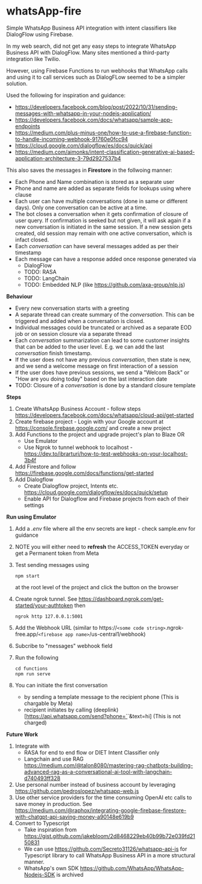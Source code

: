 # whatsApp-fire

Simple WhatsApp Business API integration with intent classifiers like DialogFlow using Firebase.

In my web search, did not get any easy steps to integrate WhatsApp Business API with DialogFlow. Many sites mentioned a third-party integration like Twilio.

However, using Firebase Functions to run webhooks that WhatsApp calls and using it to call services such as DialogFLow seemed to be a simpler solution. 

Used the following for inspiration and guidance:

* https://developers.facebook.com/blog/post/2022/10/31/sending-messages-with-whatsapp-in-your-nodejs-application/
* https://developers.facebook.com/docs/whatsapp/sample-app-endpoints
* https://medium.com/plus-minus-one/how-to-use-a-firebase-function-to-handle-incoming-webhook-91760e0fcc94
* https://cloud.google.com/dialogflow/es/docs/quick/api
* https://medium.com/aimonks/intent-classification-generative-ai-based-application-architecture-3-79d2927537b4

This also saves the messages in **Firestore** in the follwoing manner:

* Each Phone and Name combination is stored as a separate user
* Phone and name are added as separate fields for lookups using where clause
* Each user can have multiple conversations (done in same or different days). Only one conversation can be active at a time.
* The bot closes a conversation when it gets confirmation of closure of user query. If confirmation is seeked but not given, it will ask again if a new conversation is initiated in the same session. If a new session gets created, old session may remain with one active conversation, which is infact closed.
* Each *conversation* can have several messages added as per their timestamp
* Each message can have a response added once response generated via
  * DialogFlow
  * TODO: RASA
  * TODO: LangChain
  * TODO: Embedded NLP (like https://github.com/axa-group/nlp.js)

**Behaviour**

* Every new conversation starts with a greeting
* A separate thread can create summary of the *conversation*. This can be triggered and added when a conversation is closed.
* Individual messages could be truncated or archived as a separate EOD job or on session closure via a separate thread
* Each *conversation* summarization can lead to some customer insights that can be added to the user level. E.g. we can add the last *conversation* finish timestamp.
* If the user does not have any previous *conversation*, then state is new, and we send a welcome message on first interaction of a session
* If the user does have previous sessions, we send a "Welcom Back" or "How are you doing today" based on the last interaction date
* TODO: Closure of a *conversation* is done by a standard closure template

**Steps**

1. Create WhatsApp Business Account - follow steps https://developers.facebook.com/docs/whatsapp/cloud-api/get-started
2. Create firebase project - Login with your Google account at https://console.firebase.google.com/ and create a new project
3. Add Functions to the project and upgrade project's plan to Blaze OR
   * Use Emulator
   * Use Ngrok to tunnel webhook to localhost - https://dev.to/ibrarturi/how-to-test-webhooks-on-your-localhost-3b4f
4. Add Firestore and follow https://firebase.google.com/docs/functions/get-started
5. Add Dialogflow
   * Create Dialogflow project, Intents etc. https://cloud.google.com/dialogflow/es/docs/quick/setup
   * Enable API for Dialogflow and Firebase projects from each of their settings

**Run using Emulator**

1. Add a *.env* file where all the env secrets are kept - check sample.env for guidance
2. NOTE you will either need to **refresh** the ACCESS_TOKEN everyday or get a Permanent token from Meta
3. Test sending messages using

   ```
   npm start
   ```

   at the root level of the project and click the button on the browser
4. Create ngrok tunnel. See https://dashboard.ngrok.com/get-started/your-authtoken then

   ```
   ngrok http 127.0.0.1:5001
   ```
5. Add the Webhook URL (similar to https://`<some code string>`.ngrok-free.app/`<firebase app name>`/us-central1/webhook)
6. Subcribe to "messages" webhook field
7. Run the following

   ```
   cd functions
   npm run serve
   ```
8. You can initiate the first conversation

   * by sending a template message to the recipient phone (This is chargable by Meta)
   * recipient initiates by calling (deeplink)[https://api.whatsapp.com/send?phone=`<the business phone number>`&text=hi] (This is not charged)

**Future Work**

1. Integrate with
   * RASA for end to end flow or DIET Intent Classifier only
   * Langchain and use RAG https://medium.com/@talon8080/mastering-rag-chatbots-building-advanced-rag-as-a-conversational-ai-tool-with-langchain-d740493ff328
2. Use personal number instead of business account by leveraging https://github.com/pedroslopez/whatsapp-web.js
3. Use other service providers for the time consuming OpenAI etc calls to save money in production. See https://medium.com/@raphox/integrating-google-firebase-firestore-with-chatgpt-api-saving-money-a90148e619b9
4. Convert to Typescript
   * Take inspiration from https://gist.github.com/jakebloom/2d8468229eb40b99b72e039fd2150831
   * We can use https://github.com/Secreto31126/whatsapp-api-js for Typescript library to call WhatsApp Business API in a more structural manner.
   * WhatsApp's own SDK https://github.com/WhatsApp/WhatsApp-Nodejs-SDK is archived
